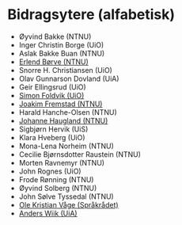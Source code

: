 # Bidragsytere (alfabetisk)

- Øyvind Bakke (NTNU)
- Inger Christin Borge (UiO)
- Aslak Bakke Buan (NTNU)
- [Erlend Børve (NTNU)](https://github.com/bervinator)
- Snorre H. Christiansen (UiO)
- Olav Gunnarson Dovland (UiA)
- Geir Ellingsrud (UiO)
- [Simon Foldvik (UiO)](https://github.com/Qeeku)
- [Joakim Fremstad (NTNU)](https://github.com/jfremstad)
- Harald Hanche-Olsen (NTNU)
- [Johanne Haugland (NTNU)](https://github.com/johahaug)
- Sigbjørn Hervik (UiS)
- Klara Hveberg (UiO)
- Mona-Lena Norheim (NTNU)
- Cecilie Bjørnsdotter Raustein (NTNU)
- Morten Ravnemyr (NTNU)
- John Rognes (UiO)
- Frode Rønning (NTNU)
- Øyvind Solberg (NTNU)
- John Sølve Tyssedal (NTNU)
- [Ole Kristian Våge (Språkrådet)](https://github.com/OleVaage)
- [Anders Wiik (UiA)](https://github.com/AndersWiik92)
